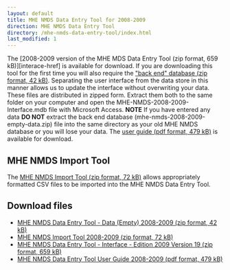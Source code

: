 ```yaml
---
layout: default
title: MHE NMDS Data Entry Tool for 2008-2009
direction: MHE NMDS Data Entry Tool
directory: /mhe-nmds-data-entry-tool/index.html
last_modified: 1
---
```


The [2008-2009 version of the MHE MDS Data Entry Tool (zip format, 659 kB)][interace-href] is available for download.
If you are downloading this tool for the first time you will also require the ["back end" database (zip format, 42 kB)][emptydata-href]. Separating the user interface from the data store in this manner allows us to update the interface without overwriting your data.
These files are distributed in zipped form. Extract them both to the same folder on your computer and open the MHE-NMDS-2008-2009-Interface.mdb file with Microsoft Access.
**NOTE** If you have entered any data **DO NOT** extract the back end database (mhe-nmds-2008-2009-empty-data.zip) file into the same directory as your old MHE NMDS database or you will lose your data.
The [user guide (pdf format, 479 kB)][userguide-href] is available for download.
## MHE NMDS Import Tool
The [MHE NMDS Import Tool (zip format, 72 kB)][importer-href] allows appropriately formatted CSV files to be imported into the MHE NMDS Data Entry Tool.
## Download files
* [MHE NMDS Data Entry Tool - Data (Empty) 2008-2009 (zip format, 42 kB)][emptydata-href]
* [MHE NMDS Import Tool 2008-2009 (zip format, 72 kB)][importer-href]
* [MHE NMDS Data Entry Tool - Interface - Edition 2009 Version 19 (zip format, 659 kB)][interface-href]
* [MHE NMDS Data Entry Tool User Guide 2008-2009 (pdf format, 479 kB)][userguide-href]

[interface-href]: /site/assets/files/1015/mhe-nmds-2008-2009-interface.zip
[emptydata-href]: /site/assets/files/1015/mhe-nmds-2008-2009-empty-data.zip
[userguide-href]: /site/assets/files/1015/mhe-nmds-2008-2009-de-tool-user-guide.pdf
[importer-href]: /site/assets/files/1015/mhe-nmds-2008-2009-importer.zip

